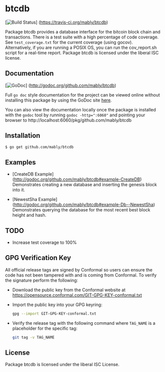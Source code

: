 btcdb
=====

[![Build Status](https://travis-ci.org/mably/btcdb.png?branch=master)]
(https://travis-ci.org/mably/btcdb)

Package btcdb provides a database interface for the bitcoin block chain and
transactions.  There is a test suite with a high percentage of code coverage.
See `test_coverage.txt` for the current coverage (using gocov).  Alternatively,
if you are running a POSIX OS, you can run the cov_report.sh script for a
real-time report.  Package btcdb is licensed under the liberal ISC license.

## Documentation

[![GoDoc](https://godoc.org/github.com/mably/btcdb?status.png)]
(http://godoc.org/github.com/mably/btcdb)

Full `go doc` style documentation for the project can be viewed online without
installing this package by using the GoDoc site
[here](http://godoc.org/github.com/mably/btcdb).

You can also view the documentation locally once the package is installed with
the `godoc` tool by running `godoc -http=":6060"` and pointing your browser to
http://localhost:6060/pkg/github.com/mably/btcdb

## Installation

```bash
$ go get github.com/mably/btcdb
```

## Examples

* [CreateDB Example]
  (http://godoc.org/github.com/mably/btcdb#example-CreateDB)  
  Demonstrates creating a new database and inserting the genesis block into it.

* [NewestSha Example]
  (http://godoc.org/github.com/mably/btcdb#example-Db--NewestSha)  
  Demonstrates  querying the database for the most recent best block height and
  hash.

## TODO
- Increase test coverage to 100%

## GPG Verification Key

All official release tags are signed by Conformal so users can ensure the code
has not been tampered with and is coming from Conformal.  To verify the
signature perform the following:

- Download the public key from the Conformal website at
  https://opensource.conformal.com/GIT-GPG-KEY-conformal.txt

- Import the public key into your GPG keyring:
  ```bash
  gpg --import GIT-GPG-KEY-conformal.txt
  ```

- Verify the release tag with the following command where `TAG_NAME` is a
  placeholder for the specific tag:
  ```bash
  git tag -v TAG_NAME
  ```

## License

Package btcdb is licensed under the liberal ISC License.
